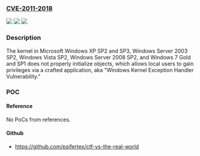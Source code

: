 ### [CVE-2011-2018](https://cve.mitre.org/cgi-bin/cvename.cgi?name=CVE-2011-2018)
![](https://img.shields.io/static/v1?label=Product&message=n%2Fa&color=blue)
![](https://img.shields.io/static/v1?label=Version&message=n%2Fa&color=blue)
![](https://img.shields.io/static/v1?label=Vulnerability&message=n%2Fa&color=brighgreen)

### Description

The kernel in Microsoft Windows XP SP2 and SP3, Windows Server 2003 SP2, Windows Vista SP2, Windows Server 2008 SP2, and Windows 7 Gold and SP1 does not properly initialize objects, which allows local users to gain privileges via a crafted application, aka "Windows Kernel Exception Handler Vulnerability."

### POC

#### Reference
No PoCs from references.

#### Github
- https://github.com/psifertex/ctf-vs-the-real-world


